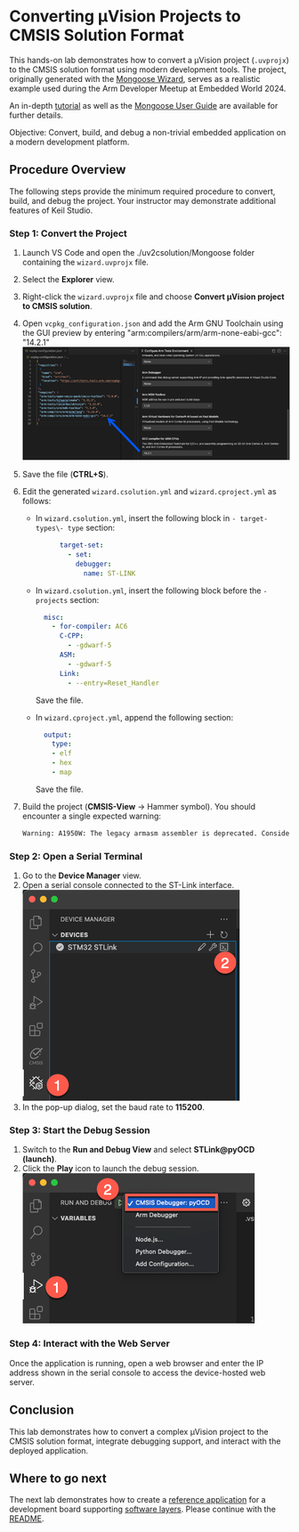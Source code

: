 # Converting µVision Projects to CMSIS Solution Format

This hands-on lab demonstrates how to convert a µVision project (`.uvprojx`) to the CMSIS solution format using modern
development tools. The project, originally generated with the [Mongoose Wizard](https://mongoose.ws/wizard/), serves
as a realistic example used during the Arm Developer Meetup at Embedded World 2024.

An in-depth [tutorial](https://mongoose.ws/documentation/#tutorials) as well as the
[Mongoose User Guide](https://mongoose.ws/documentation/) are available for further details.

Objective: Convert, build, and debug a non-trivial embedded application on a modern development platform.

## Procedure Overview

The following steps provide the minimum required procedure to convert, build, and debug the project. Your instructor
may demonstrate additional features of Keil Studio.

### Step 1: Convert the Project

1. Launch VS Code and open the ./uv2csolution/Mongoose folder containing the `wizard.uvprojx` file.
2. Select the **Explorer** view.
3. Right-click the `wizard.uvprojx` file and choose **Convert µVision project to CMSIS solution**.
4. Open `vcpkg_configuration.json` and add the Arm GNU Toolchain using the GUI preview by entering
       "arm:compilers/arm/arm-none-eabi-gcc": "14.2.1"  
   ![Add the GCC toolchain to the vcpkg_configuraiton.json file](./img/AddGCCvcpkgConfig.png)
5. Save the file (**CTRL+S**).
6. Edit the generated `wizard.csolution.yml` and `wizard.cproject.yml` as follows:

   - In `wizard.csolution.yml`, insert the following block in `- target-types\- type` section:
  
     ```yml
           target-set:
             - set: 
               debugger:
                 name: ST-LINK
     ```

   - In `wizard.csolution.yml`, insert the following block before the `- projects` section:
  
     ```yml
       misc:
         - for-compiler: AC6
           C-CPP:
             - -gdwarf-5
           ASM:
             - -gdwarf-5
           Link:
             - --entry=Reset_Handler
     ```
     Save the file.

   - In `wizard.cproject.yml`, append the following section:

     ```yml
       output:
         type:
         - elf
         - hex
         - map
     ```
     Save the file.
     
7. Build the project (**CMSIS-View** -> Hammer symbol). You should encounter a single expected warning:

   ```txt
   Warning: A1950W: The legacy armasm assembler is deprecated. Consider using the armclang integrated assembler instead.
   ```

### Step 2: Open a Serial Terminal

1. Go to the **Device Manager** view.
2. Open a serial console connected to the ST-Link interface.  
   ![Opening a serial console](./img/DeviceManagerView.png)
3. In the pop-up dialog, set the baud rate to **115200**.

### Step 3: Start the Debug Session

1. Switch to the **Run and Debug View** and select **STLink@pyOCD (launch)**.
2. Click the **Play** icon to launch the debug session.  
   ![Starting a debug session](./img/DebugView.png)

### Step 4: Interact with the Web Server

Once the application is running, open a web browser and enter the IP address shown in the serial console to access the
device-hosted web server.

## Conclusion

This lab demonstrates how to convert a complex µVision project to the CMSIS solution format, integrate debugging support,
and interact with the deployed application.

## Where to go next

The next lab demonstrates how to create a
[reference application](https://open-cmsis-pack.github.io/cmsis-toolbox/ReferenceApplications/) for a development board
supporting [software layers](https://open-cmsis-pack.github.io/cmsis-toolbox/build-overview/#software-layers).
Please continue with the [README](../RefApp/README.md).
